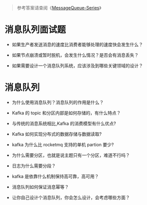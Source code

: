 > 参考答案请查阅《[MessageQueue-Series](https://github.com/wx-chevalier/MessageQueue-Series?q=)》

# 消息队列面试题

- 如果生产者发送消息的速度比消费者能够处理的速度快会发生什么？

- 如果节点崩溃或暂时脱机，会发生什么情况？是否会有消息丢失？

- 如果需要设计一个消息队列系统，应该涉及到哪些关键领域的设计？

# 消息队列

- 为什么使用消息队列？消息队列的作用是什么？

- Kafka 的 topic 和分区内部是如何存储的，有什么特点？

- 与传统的消息系统相比,Kafka 的消费模型有什么优点?

- Kafka 如何实现分布式的数据存储与数据读取?

- kafka 为什么比 rocketmq 支持的单机 partion 要少?

- 为什么需要分区，也就是说主题只有一个分区，难道不行吗？

- 日志为什么需要分段？

- kafka 是依靠什么机制保持高可靠，高可用？

- 消息队列如何保证消息幂等？

- 让你自己设计个消息队列，你会怎么设计，会考虑哪些方面？
